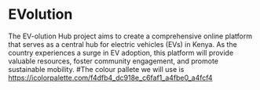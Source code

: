 # EVolution
The EV-olution Hub project aims to create a comprehensive online platform that serves as a central hub for electric vehicles (EVs) in Kenya. As the country experiences a surge in EV adoption, this platform will provide valuable resources, foster community engagement, and promote sustainable mobility.
#The colour pallete we will use is https://icolorpalette.com/f4dfb4_dc918e_c6faf1_a4fbe0_a4fcf4
